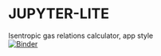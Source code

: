 # JUPYTER-LITE
Isentropic gas relations calculator, app style  
[![Binder](https://mybinder.org/badge_logo.svg)](https://mybinder.org/v2/gh/rexcalabrese/JUPYTER-LITE/master)
